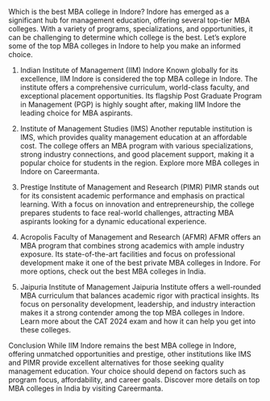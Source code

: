 
Which is the best MBA college in Indore?
Indore has emerged as a significant hub for management education, offering several top-tier MBA colleges. With a variety of programs, specializations, and opportunities, it can be challenging to determine which college is the best. Let’s explore some of the top MBA colleges in Indore to help you make an informed choice.
1.	Indian Institute of Management (IIM) Indore
Known globally for its excellence, IIM Indore is considered the top MBA college in Indore. The institute offers a comprehensive curriculum, world-class faculty, and exceptional placement opportunities. Its flagship Post Graduate Program in Management (PGP) is highly sought after, making IIM Indore the leading choice for MBA aspirants.
2.	Institute of Management Studies (IMS)
Another reputable institution is IMS, which provides quality management education at an affordable cost. The college offers an MBA program with various specializations, strong industry connections, and good placement support, making it a popular choice for students in the region. Explore more MBA colleges in Indore on Careermanta.




3.	Prestige Institute of Management and Research (PIMR)
PIMR stands out for its consistent academic performance and emphasis on practical learning. With a focus on innovation and entrepreneurship, the college prepares students to face real-world challenges, attracting MBA aspirants looking for a dynamic educational experience.
4.	Acropolis Faculty of Management and Research (AFMR)
AFMR offers an MBA program that combines strong academics with ample industry exposure. Its state-of-the-art facilities and focus on professional development make it one of the best private MBA colleges in Indore. For more options, check out the best MBA colleges in India.
5.	Jaipuria Institute of Management
Jaipuria Institute offers a well-rounded MBA curriculum that balances academic rigor with practical insights. Its focus on personality development, leadership, and industry interaction makes it a strong contender among the top MBA colleges in Indore. Learn more about the CAT 2024 exam and how it can help you get into these colleges.






Conclusion
While IIM Indore remains the best MBA college in Indore, offering unmatched opportunities and prestige, other institutions like IMS and PIMR provide excellent alternatives for those seeking quality management education. Your choice should depend on factors such as program focus, affordability, and career goals. Discover more details on top MBA colleges in India by visiting Careermanta.

